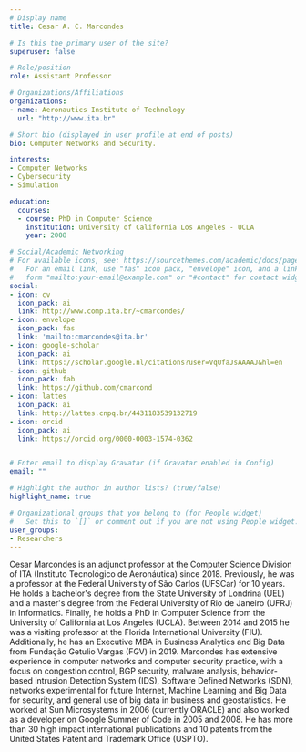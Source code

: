 ```yaml
---
# Display name
title: Cesar A. C. Marcondes

# Is this the primary user of the site?
superuser: false

# Role/position
role: Assistant Professor

# Organizations/Affiliations
organizations:
- name: Aeronautics Institute of Technology
  url: "http://www.ita.br"

# Short bio (displayed in user profile at end of posts)
bio: Computer Networks and Security.

interests:
- Computer Networks
- Cybersecurity
- Simulation

education:
  courses:
  - course: PhD in Computer Science
    institution: University of California Los Angeles - UCLA
    year: 2008

# Social/Academic Networking
# For available icons, see: https://sourcethemes.com/academic/docs/page-builder/#icons
#   For an email link, use "fas" icon pack, "envelope" icon, and a link in the
#   form "mailto:your-email@example.com" or "#contact" for contact widget.
social:
- icon: cv
  icon_pack: ai
  link: http://www.comp.ita.br/~cmarcondes/
- icon: envelope
  icon_pack: fas
  link: 'mailto:cmarcondes@ita.br'
- icon: google-scholar
  icon_pack: ai
  link: https://scholar.google.nl/citations?user=VqUfaJsAAAAJ&hl=en
- icon: github
  icon_pack: fab
  link: https://github.com/cmarcond
- icon: lattes
  icon_pack: ai
  link: http://lattes.cnpq.br/4431183539132719
- icon: orcid
  icon_pack: ai
  link: https://orcid.org/0000-0003-1574-0362


# Enter email to display Gravatar (if Gravatar enabled in Config)
email: ""

# Highlight the author in author lists? (true/false)
highlight_name: true

# Organizational groups that you belong to (for People widget)
#   Set this to `[]` or comment out if you are not using People widget.
user_groups:
- Researchers
---
```


Cesar Marcondes is an adjunct professor at the Computer Science Division of ITA (Instituto Tecnológico de Aeronáutica) since 2018. Previously, he was a professor at the Federal University of São Carlos (UFSCar) for 10 years. He holds a bachelor's degree from the State University of Londrina (UEL) and a master's degree from the Federal University of Rio de Janeiro (UFRJ) in Informatics. Finally, he holds a PhD in Computer Science from the University of California at Los Angeles (UCLA). Between 2014 and 2015 he was a visiting professor at the Florida International University (FIU). Additionally, he has an Executive MBA in Business Analytics and Big Data from Fundação Getulio Vargas (FGV) in 2019. Marcondes has extensive experience in computer networks and computer security practice, with a focus on congestion control, BGP security, malware analysis, behavior-based intrusion Detection System (IDS), Software Defined Networks (SDN), networks experimental for future Internet, Machine Learning and Big Data for security, and general use of big data in business and geostatistics. He worked at Sun Microsystems in 2006 (currently ORACLE) and also worked as a developer on Google Summer of Code in 2005 and 2008. He has more than 30 high impact international publications and 10 patents from the United States Patent and Trademark Office (USPTO).